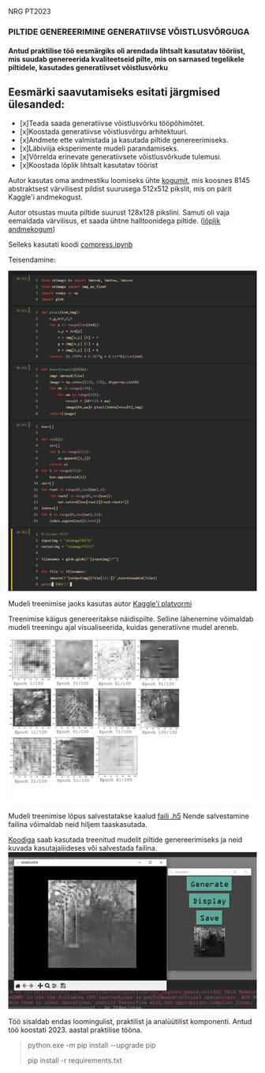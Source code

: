 NRG PT2023

### PILTIDE GENEREERIMINE GENERATIIVSE VÕISTLUSVÕRGUGA

#### Antud praktilise töö eesmärgiks oli arendada lihtsalt kasutatav tööriist, mis suudab genereerida kvaliteetseid pilte, mis on sarnased tegelikele piltidele, kasutades generatiivset võistlusvõrku
## Eesmärki saavutamiseks esitati järgmised ülesanded:
- [x]Teada saada generatiivse võistlusvõrku tööpõhimõtet.
- [x]Koostada generatiivse võistlusvõrgu arhitektuuri.
- [x]Andmete ette valmistada ja kasutada piltide genereerimiseks.
- [x]Läbiviija eksperimente mudeli parandamiseks.
- [x]Võrrelda erinevate generatiivsete võistlusvõrkude tulemusi.
- [x]Koostada lõplik lihtsalt kasutatav töörist


Autor kasutas oma andmestiku loomiseks ühte [kogumit](https://www.kaggle.com/datasets/greg115/abstract-art), mis koosnes 8145 abstraktsest värvilisest pildist suurusega 512x512 pikslit, mis on pärit Kaggle'i andmekogust. 

Autor otsustas muuta piltide suurust 128x128 pikslini. Samuti oli vaja eemaldada värvilisus, et saada ühtne halltoonidega piltide.  ([lõplik andmekogum](https://www.kaggle.com/datasets/anrisokolov/abstract-art-1281281-17))


Selleks kasutati koodi [compress.ipynb](https://github.com/anriwv/PILTIDE-GENEREERIMINE-GENERATIIVSE-V-ISTLUSV-RGUGA/blob/main/teisendamine/compress.ipynb)

Teisendamine:

![](https://github.com/anriwv/PILTIDE-GENEREERIMINE-GENERATIIVSE-V-ISTLUSV-RGUGA/blob/main/teisendamine/0.png)

Mudeli treenimise jaoks kasutas autor [Kaggle'i platvormi](https://www.kaggle.com/code/anrisokolov/17img)

Treenimise käigus genereeritakse näidispilte. Selline lähenemine võimaldab mudeli treeningu ajal visualiseerida, kuidas generatiivne mudel areneb.

![](https://github.com/anriwv/PILTIDE-GENEREERIMINE-GENERATIIVSE-V-ISTLUSV-RGUGA/blob/main/mudel/epo1-100.png)

Mudeli treenimise lõpus salvestatakse kaalud [faili .h5](https://github.com/anriwv/PILTIDE-GENEREERIMINE-GENERATIIVSE-V-ISTLUSV-RGUGA/blob/main/mudel/generator_modelKaggle-17.h5)  Nende salvestamine failina võimaldab neid hiljem taaskasutada.

[Koodiga](https://github.com/anriwv/PILTIDE-GENEREERIMINE-GENERATIIVSE-V-ISTLUSV-RGUGA/blob/main/tkinterKood/AP/app.py) saab kasutada treenitud mudelit piltide genereerimiseks ja neid kuvada kasutajaliideses või salvestada failina.
![](https://github.com/anriwv/PILTIDE-GENEREERIMINE-GENERATIIVSE-V-ISTLUSV-RGUGA/blob/main/tkinterKood/pltjatk.png)

Töö sisaldab endas loomingulist, praktilist ja analüütilist komponenti. 
Antud töö koostati 2023. aastal praktilise tööna.

>python.exe -m pip install --upgrade pip
>
>pip install -r requirements.txt
